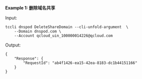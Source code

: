 **Example 1: 删除域名共享**

 

Input: 

```
tccli dnspod DeleteShareDomain --cli-unfold-argument  \
    --Domain dnspod.com \
    --Account qcloud_uin_100000014226@qcloud.com
```

Output: 
```
{
    "Response": {
        "RequestId": "ab4f1426-ea15-42ea-8183-dc1b44151166"
    }
}
```

